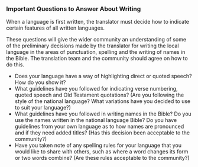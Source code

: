 
### Important Questions to Answer About Writing

When a language is first written, the translator must decide how to indicate certain features of all written languages. 

These questions will give the wider community an understanding of some of the preliminary decisions made by the translator for writing the local language in the areas of punctuation, spelling and the writing of names in the Bible. The translation team and the community should agree on how to do this.

* Does your language have a way of highlighting direct or quoted speech? How do you show it? 
* What guidelines have you followed for indicating verse numbering, quoted speech and Old Testament quotations? (Are you following the style of the national language? What variations have you decided to use to suit your language?) 
* What guidelines have you followed in writing names in the Bible? Do you use the names written in the national language Bible? Do you have guidelines from your own language as to how names are pronounced and if they need added titles? (Has this decision been acceptable to the community?) 
* Have you taken note of any spelling rules for your language that you would like to share with others, such as where a word changes its form or two words combine? (Are these rules acceptable to the community?)

